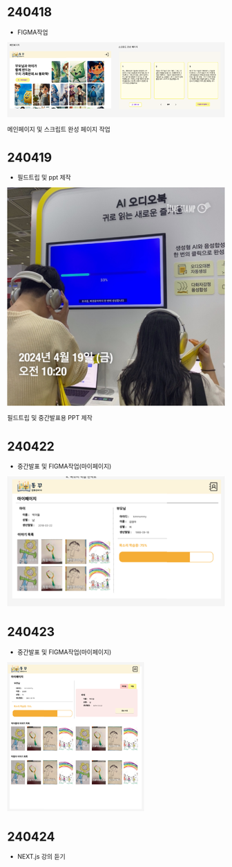 # 240418

- FIGMA작업

![figma작업.PNG](./figma작업.PNG)

메인페이지 및 스크립트 완성 페이지 작업

# 240419

- 필드트립 및 ppt 제작

![필드트립.jpg](./필드트립.jpg)

필드트립 및 중간발표용 PPT 제작

# 240422

- 중간발표 및 FIGMA작업(마이페이지)

![마이페이지.PNG](./마이페이지.PNG)

# 240423

- 중간발표 및 FIGMA작업(마이페이지)

![마이페이지2.PNG](./마이페이지2.PNG)

# 240424

- NEXT.js 강의 듣기
